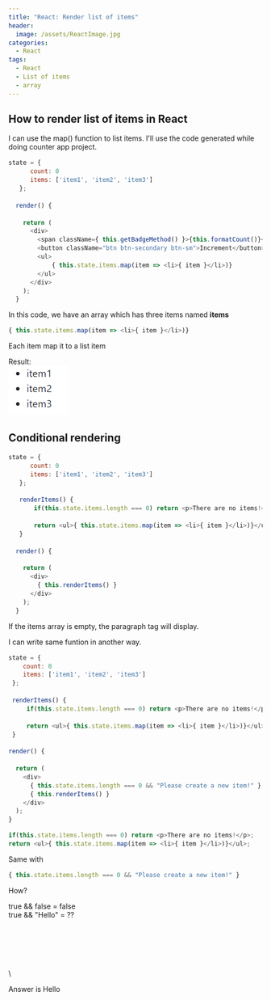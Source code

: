 ```yaml
---
title: "React: Render list of items"
header:
  image: /assets/ReactImage.jpg
categories:
  - React
tags:
  - React
  - List of items
  - array
---
```


## How to render list of items in React

I can use the map() function to list items.
I'll use the code generated while doing counter app project.

```js
state = {
      count: 0
      items: ['item1', 'item2', 'item3']
   };

  render() {
    
    return (
      <div>
        <span className={ this.getBadgeMethod() }>{this.formatCount()}</span>
        <button className="btn btn-secondary btn-sm">Increment</button>
        <ul>
            { this.state.items.map(item => <li>{ item }</li>)}
        </ul>
      </div>
    );
  }
  ```
  In this code, we have an array which has three items named **items**

  ```js
  { this.state.items.map(item => <li>{ item }</li>)}
  ```
Each item map it to a list item

Result:  
![Image import counter](/assets/listItems.png)


## Conditional rendering

```js
state = {
      count: 0
      items: ['item1', 'item2', 'item3']
   };

   renderItems() {
       if(this.state.items.length === 0) return <p>There are no items!</p>;

       return <ul>{ this.state.items.map(item => <li>{ item }</li>)}</ul>;
   }

  render() {
    
    return (
      <div>
        { this.renderItems() }
      </div>
    );
  }
  ```
  If the items array is empty, the paragraph tag will display.

I can write same funtion in another way.
  ```js
state = {
      count: 0
      items: ['item1', 'item2', 'item3']
   };

   renderItems() {
       if(this.state.items.length === 0) return <p>There are no items!</p>;

       return <ul>{ this.state.items.map(item => <li>{ item }</li>)}</ul>;
   }

  render() {
    
    return (
      <div>
        { this.state.items.length === 0 && "Please create a new item!" }
        { this.renderItems() }
      </div>
    );
  }
  ```

```js
if(this.state.items.length === 0) return <p>There are no items!</p>;
return <ul>{ this.state.items.map(item => <li>{ item }</li>)}</ul>;
```
Same with
```js   
{ this.state.items.length === 0 && "Please create a new item!" }
```

How?  

true && false = false  
true && "Hello" = ??  

\
\
\
\
\
\

Answer is Hello